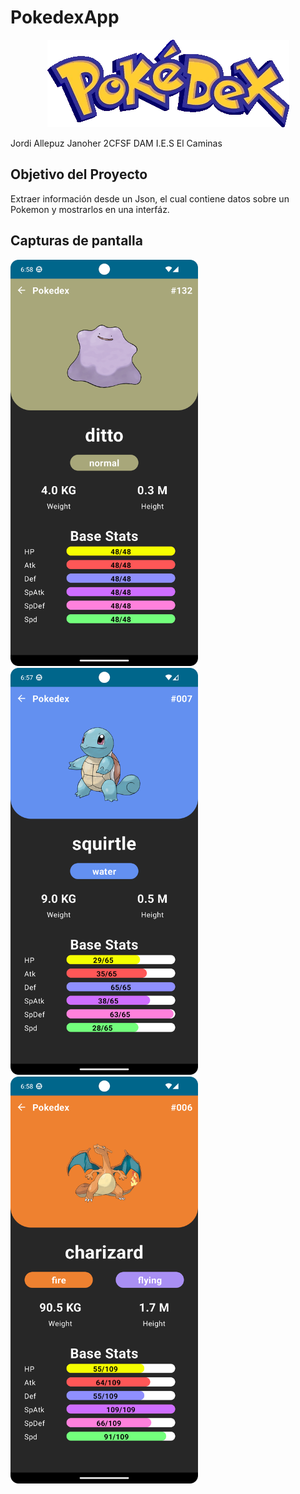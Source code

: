 # PokedexApp

<p align="center">
 <img src="https://github.com/Jordi-Allepuz/Pokedex/blob/master/app/src/main/res/drawable/pokedexlogo.webp">
</p>
 
Jordi Allepuz Janoher  2CFSF  DAM  I.E.S El Caminas

## Objetivo del Proyecto
Extraer información desde un Json, el cual contiene datos sobre un Pokemon y mostrarlos en una interfáz. 

## Capturas de pantalla

<p>
 <img src="https://github.com/Jordi-Allepuz/Pokedex/blob/master/app/src/main/res/drawable/captura2.png" style="width:300px; height:auto;">
 <img src="https://github.com/Jordi-Allepuz/Pokedex/blob/master/app/src/main/res/drawable/captura1.png" style="width:300px; height:auto;">
 <img src="https://github.com/Jordi-Allepuz/Pokedex/blob/master/app/src/main/res/drawable/captura3.png" style="width:300px; height:auto;">
</p>
